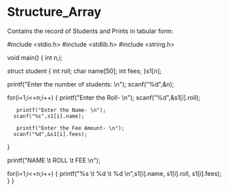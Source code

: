 # Structure_Array
Contains the record of Students and Prints in tabular form:


#include <stdio.h>
#include <stdlib.h>
#include <string.h>

void main()
{
    int n,i;

  struct student
  {
      int roll;
      char name[50];
      int fees;
  }s1[n];

  printf("Enter the number of students: \n");
  scanf("%d",&n);

 

  for(i=1;i<=n;i++)
  {
      printf("Enter the Roll- \n");
      scanf("%d",&s1[i].roll);

       printf("Enter the Name- \n");
      scanf("%s",s1[i].name);

       printf("Enter the Fee Amount- \n");
      scanf("%d",&s1[i].fees);

  }

   printf("NAME \t ROLL \t FEE \n");

  for(i=1;i<=n;i++)
  {
      printf("%s \t %d \t %d \n",s1[i].name, s1[i].roll, s1[i].fees);
  }
}

